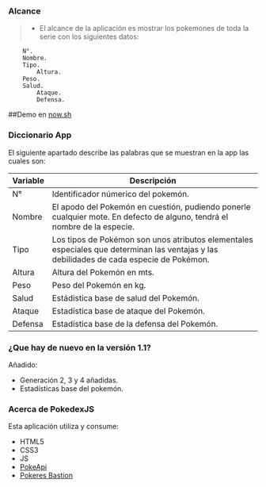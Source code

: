 ### Alcance

> * El alcance de la aplicación es mostrar los pokemones de toda la serie con los siguientes datos:

		N°.
		Nombre.
		Tipo.
        	Altura.
		Peso.
       	Salud.
        	Ataque.
        	Defensa.

##Demo en [now.sh](https://pokedexjs-1.now.sh/)

### Diccionario App

El siguiente apartado describe las palabras que se muestran en la app las cuales son:

| Variable | Descripción |
| ------ | ------ |
| N° | Identificador númerico del pokemón. |
| Nombre | El apodo del Pokemón en cuestión, pudiendo ponerle cualquier mote. En defecto de alguno, tendrá el nombre de la especie. |
| Tipo | Los tipos de Pokémon son unos atributos elementales especiales que determinan las ventajas y las debilidades de cada especie de Pokémon. |
| Altura | Altura del Pokemón en mts. |
| Peso | Peso del Pokemón en kg. |
| Salud | Estádistica base de salud del Pokemón. |
| Ataque | Estadística base de ataque del Pokemón. |
| Defensa | Estadística base de la defensa del Pokemón. |

### ¿Que hay de nuevo en la versión 1.1?
Añadido: 

- Generación 2, 3 y 4 añadidas.
- Estadísticas base del pokemón.

### Acerca de PokedexJS

Esta aplicación utiliza y consume:

- HTML5
- CSS3
- JS
-  [PokeApi][https://pokeapi.co/ ]
- [Pokeres Bastion][https://pokeres.bastionbot.org]

[https://pokeapi.co/ ]: https://pokeapi.co/  "PokeApi"
[https://pokeres.bastionbot.org]: https://pokeres.bastionbot.org "Pokeres Bastion"
